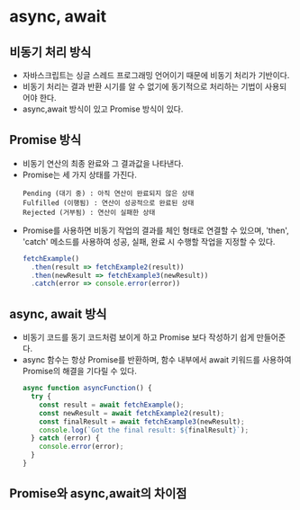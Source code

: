 # async, await
## 비동기 처리 방식
- 자바스크립트는 싱글 스레드 프로그래밍 언어이기 때문에 비동기 처리가 기반이다.
- 비동기 처리는 결과 반환 시기를 알 수 없기에 동기적으로 처리하는 기법이 사용되어야 한다.
- async,await 방식이 있고 Promise 방식이 있다.

## Promise 방식
- 비동기 연산의 최종 완료와 그 결과값을 나타낸다.
- Promise는 세 가지 상태를 가진다.
  ```
  Pending (대기 중) : 아직 연산이 완료되지 않은 상태
  Fulfilled (이행됨) : 연산이 성공적으로 완료된 상태
  Rejected (거부됨) : 연산이 실패한 상태
  ```
- Promise를 사용하면 비동기 작업의 결과를 체인 형태로 연결할 수 있으며, 'then', 'catch' 메소드를 사용하여 성공, 실패, 완료 시 수행할 작업을 지정할 수 있다.
  ```js
  fetchExample()
    .then(result => fetchExample2(result))
    .then(newResult => fetchExample3(newResult))
    .catch(error => console.error(error))
  ```

## async, await 방식
- 비동기 코드를 동기 코드처럼 보이게 하고 Promise 보다 작성하기 쉽게 만들어준다.
- async 함수는 항상 Promise를 반환하며, 함수 내부에서 await 키워드를 사용하여 Promise의 해결을 기다릴 수 있다.
  ```js
  async function asyncFunction() {
    try {
      const result = await fetchExample();
      const newResult = await fetchExample2(result);
      const finalResult = await fetchExample3(newResult);
      console.log(`Got the final result: ${finalResult}`);
    } catch (error) {
      console.error(error);
    }
  }
  ```
## Promise와 async,await의 차이점
